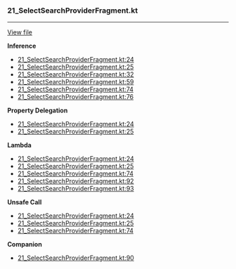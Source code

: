 ### 21_SelectSearchProviderFragment.kt
---
[View file](../../recall_analyzed/21_SelectSearchProviderFragment.kt)

**Inference**

 - [21_SelectSearchProviderFragment.kt:24](../../recall_analyzed/21_SelectSearchProviderFragment.kt#L24)
 - [21_SelectSearchProviderFragment.kt:25](../../recall_analyzed/21_SelectSearchProviderFragment.kt#L25)
 - [21_SelectSearchProviderFragment.kt:32](../../recall_analyzed/21_SelectSearchProviderFragment.kt#L32)
 - [21_SelectSearchProviderFragment.kt:59](../../recall_analyzed/21_SelectSearchProviderFragment.kt#L59)
 - [21_SelectSearchProviderFragment.kt:74](../../recall_analyzed/21_SelectSearchProviderFragment.kt#L74)
 - [21_SelectSearchProviderFragment.kt:76](../../recall_analyzed/21_SelectSearchProviderFragment.kt#L76)

**Property Delegation**

 - [21_SelectSearchProviderFragment.kt:24](../../recall_analyzed/21_SelectSearchProviderFragment.kt#L24)
 - [21_SelectSearchProviderFragment.kt:25](../../recall_analyzed/21_SelectSearchProviderFragment.kt#L25)

**Lambda**

 - [21_SelectSearchProviderFragment.kt:24](../../recall_analyzed/21_SelectSearchProviderFragment.kt#L24)
 - [21_SelectSearchProviderFragment.kt:25](../../recall_analyzed/21_SelectSearchProviderFragment.kt#L25)
 - [21_SelectSearchProviderFragment.kt:74](../../recall_analyzed/21_SelectSearchProviderFragment.kt#L74)
 - [21_SelectSearchProviderFragment.kt:92](../../recall_analyzed/21_SelectSearchProviderFragment.kt#L92)
 - [21_SelectSearchProviderFragment.kt:93](../../recall_analyzed/21_SelectSearchProviderFragment.kt#L93)

**Unsafe Call**

 - [21_SelectSearchProviderFragment.kt:24](../../recall_analyzed/21_SelectSearchProviderFragment.kt#L24)
 - [21_SelectSearchProviderFragment.kt:25](../../recall_analyzed/21_SelectSearchProviderFragment.kt#L25)
 - [21_SelectSearchProviderFragment.kt:74](../../recall_analyzed/21_SelectSearchProviderFragment.kt#L74)

**Companion**

 - [21_SelectSearchProviderFragment.kt:90](../../recall_analyzed/21_SelectSearchProviderFragment.kt#L90)
